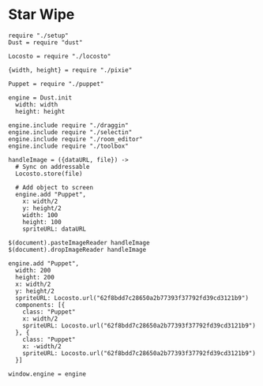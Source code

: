 Star Wipe
=========

    require "./setup"
    Dust = require "dust"
    
    Locosto = require "./locosto"

    {width, height} = require "./pixie"

    Puppet = require "./puppet"

    engine = Dust.init
      width: width
      height: height

    engine.include require "./draggin"
    engine.include require "./selectin"
    engine.include require "./room_editor"
    engine.include require "./toolbox"

    handleImage = ({dataURL, file}) ->
      # Sync on addressable
      Locosto.store(file)

      # Add object to screen
      engine.add "Puppet",
        x: width/2
        y: height/2
        width: 100
        height: 100
        spriteURL: dataURL

    $(document).pasteImageReader handleImage
    $(document).dropImageReader handleImage

    engine.add "Puppet",
      width: 200
      height: 200
      x: width/2
      y: height/2
      spriteURL: Locosto.url("62f8bdd7c28650a2b77393f37792fd39cd3121b9")
      components: [{
        class: "Puppet"
        x: width/2
        spriteURL: Locosto.url("62f8bdd7c28650a2b77393f37792fd39cd3121b9")
      }, {
        class: "Puppet"
        x: -width/2
        spriteURL: Locosto.url("62f8bdd7c28650a2b77393f37792fd39cd3121b9")
      }]

    window.engine = engine
